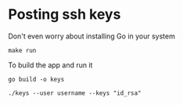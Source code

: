 # Posting ssh keys

Don't even worry about installing Go in your system
```
make run
```

To build the app and run it
```
go build -o keys

./keys --user username --keys "id_rsa"
```
